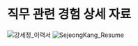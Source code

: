 # 직무 관련 경험 상세 자료

![강세정_이력서](https://github.com/SEJEONGKANG/Interests-and-Career/assets/108215180/5a5c0600-02f8-48d0-9451-1e974e5faf8a)
![SejeongKang_Resume](https://github.com/SEJEONGKANG/Interests-and-Career/assets/108215180/e2bea62d-cffd-4ae2-9819-f2d9ffd52981)
